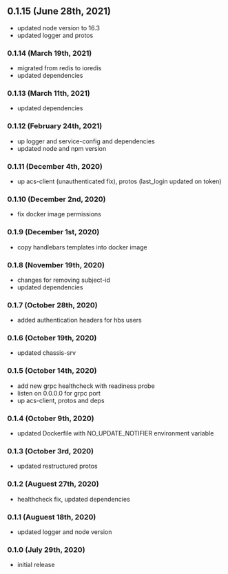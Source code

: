 ## 0.1.15 (June 28th, 2021)

- updated node version to 16.3
- updated logger and protos

### 0.1.14 (March 19th, 2021)

- migrated from redis to ioredis
- updated dependencies

### 0.1.13 (March 11th, 2021)

- updated dependencies

### 0.1.12 (February 24th, 2021)

- up logger and service-config and dependencies
- updated node and npm version

### 0.1.11 (December 4th, 2020)

- up acs-client (unauthenticated fix), protos (last_login updated on token)

### 0.1.10 (December 2nd, 2020)

- fix docker image permissions

### 0.1.9 (December 1st, 2020)

- copy handlebars templates into docker image

### 0.1.8 (November 19th, 2020)

- changes for removing subject-id
- updated dependencies

### 0.1.7 (October 28th, 2020)

- added authentication headers for hbs users

### 0.1.6 (October 19th, 2020)

- updated chassis-srv

### 0.1.5 (October 14th, 2020)

- add new grpc healthcheck with readiness probe
- listen on 0.0.0.0 for grpc port
- up acs-client, protos and deps

### 0.1.4 (October 9th, 2020)

- updated Dockerfile with NO_UPDATE_NOTIFIER environment variable

### 0.1.3 (October 3rd, 2020)

- updated restructured protos

### 0.1.2 (Auguest 27th, 2020)

- healthcheck fix, updated dependencies

### 0.1.1 (Auguest 18th, 2020)

- updated logger and node version

### 0.1.0 (July 29th, 2020)

- initial release
